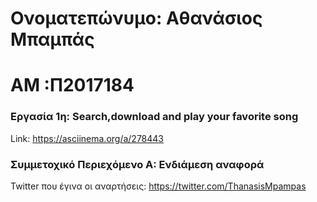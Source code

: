 # Ονοματεπώνυμο: Αθανάσιος Μπαμπάς
# ΑΜ :Π2017184

### Εργασία 1η: Search,download and play your favorite song
Link: https://asciinema.org/a/278443




### Συμμετοχικό Περιεχόμενο  A: Ενδιάμεση αναφορά
Twitter που έγινα οι αναρτήσεις: https://twitter.com/ThanasisMpampas
